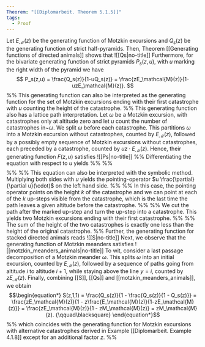 ```yaml
---
Theorem: "[[Diplomarbeit. Theorem 5.1.5]]"
tags:
  - Proof
---
```


Let $E_{\mathcal{M}}(z)$ be the generating function of Motzkin excursions and $Q_s(z)$ be the generating function of strict half-pyramids.
Then, Theorem [[Generating functions of directed animals]] shows that 
![[Qs|no-title]]
Furthermore, for the bivariate generating function of strict pyramids $P_s(z,u)$, with $u$ marking the right width of the pyramid we have 
$$
P_s(z,u) = \frac{Q_s(z)}{1-uQ_s(z)} = \frac{zE_\mathcal{M}(z)}{1-uzE_\mathcal{M}(z)}.
$$
%% This generating function can also be interpreted as the generating function for the set of Motzkin excursions ending with their first catastrophe with $u$ counting the height of the catastrophe. %%
This generating function also has a lattice path interpretation.
Let $\omega$ be a Motzkin excursion, with catastrophes only at altitude zero and let $u$ count the number of catastrophes in~$\omega$. We split $\omega$ before each catastrophe. This partitions $\omega$ into a Motzkin excursion without catastrophes, counted by $E_\mathcal{M}(z)$, followed by a possibly empty sequence of Motzkin excursions without catastrophes, each preceded by a catastrophe, counted by $u z \cdot E_\mathcal{M}(z)$.
Hence, their generating function $F(z,u)$ satisfies
![[Ps|no-title]]
%% Differentiating the equation with respect to $u$ yields  %%
%% $$ %%
%%   \frac{\partial P_s(z,u)}{\partial u} = \frac{Q(z)^2}{(1-uQ(z))^{2}} = P_s(z,u)^2. %%
%% $$ %%
%% This equation can also be interpreted with the symbolic method. Multiplying both sides with $u$ yields the pointing-operator $u \frac{\partial}{\partial u}(\cdot)$ on the left hand side. %%
%% In this case, the pointing operator points on the height $k$ of the catastrophe and we can point at each of the $k$ up-steps visible from the catastrophe, which is the last time the path leaves a given altitude before the catastrophe. %%
%% We cut the path after the marked up-step and turn the up-step into a catastrophe. This yields two Motzkin excursions ending with their first catastrophe. %%
%% The sum of the height of the two catastrophes is exactly one less than the height of the original catastrophe. %%
Further, the generating function for stacked directed animals reads 
![[S|no-title]]
Next, we observe that the generating function of Motzkin meanders satisfies
![[motzkin_meanders_animals|no-title]]
To wit, consider a last passage decomposition of a Motzkin meander $\omega$. This splits $\omega$ into an initial excursion, counted by $E_{\mathcal{M}}(z)$, followed by a sequence of paths going from altitude $i$ to altitude $i + 1$, while staying above the line $y = i$, counted by $z E_\mathcal{M}(z)$.
Finally, combining [[S]], [[Qs]] and [[motzkin_meanders_animals]], we obtain
$$\begin{equation*}
S(z,1,1) = \frac{Q_s(z)}{1 - \frac{Q_s(z)}{1 - Q_s(z)}} = \frac{zE_\mathcal{M}(z)}{1 - z\frac{E_\mathcal{M}(z)}{1-zE_\mathcal{M}(z)}} = \frac{zE_\mathcal{M}(z)}{1 - zM_\mathcal{M}(z)} = zM_\mathcal{M}(z). {\qquad\blacksquare}
\end{equation*}$$
%% which coincides with the generating function for Motzkin excursions with alternative catastrophes derived in Example [[Diplomarbeit. Example 4.1.8]] except for an additional factor $z$. %%
